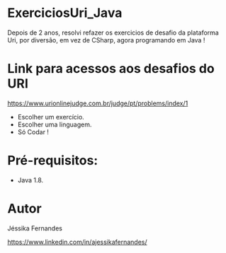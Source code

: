 # ExerciciosUri_Java
Depois de 2 anos, resolvi refazer os exercicios de desafio da plataforma Uri, por diversão, em vez de CSharp, agora programando em Java !

# Link para acessos aos desafios do URI

https://www.urionlinejudge.com.br/judge/pt/problems/index/1

- Escolher um exercício.
- Escolher uma linguagem.
- Só Codar !

# Pré-requisitos:

- Java 1.8.

# Autor

Jéssika Fernandes

https://www.linkedin.com/in/ajessikafernandes/
